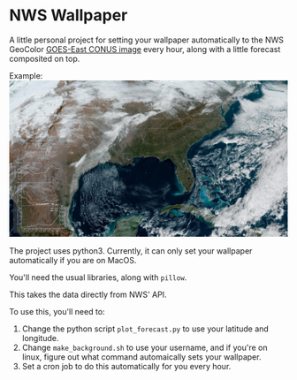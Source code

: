 NWS Wallpaper
=============

A little personal project for setting your wallpaper automatically
to the NWS GeoColor
[GOES-East CONUS image](https://www.star.nesdis.noaa.gov/GOES/conus.php?sat=G16)
every hour, along with a little forecast composited on top.

Example:
![](./forecast_image.jpg)

The project uses python3. Currently, it can only set your wallpaper
automatically if you are on MacOS.

You'll need the usual libraries, along with `pillow`.

This takes the data directly from NWS' API.

To use this, you'll need to:

1. Change the python script `plot_forecast.py` to use your latitude
   and longitude.
2. Change `make_background.sh` to use your username, and if you're on
   linux, figure out what command automaically sets your wallpaper.
3. Set a cron job to do this automatically for you every hour.